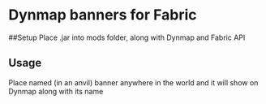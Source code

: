 # Dynmap banners for Fabric

##Setup
Place .jar into mods folder, along with Dynmap and Fabric API

## Usage
Place named (in an anvil) banner anywhere in the world and it will show on Dynmap along with its name